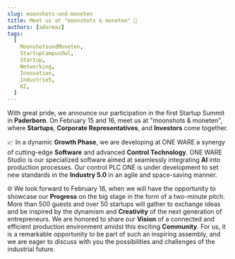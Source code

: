 ```yaml
---
slug: moonshots-und-moneten
title: Meet us at "moonshots & moneten" 🚀
authors: [adurmaz]
tags:
  [
    MoonshotsundMoneten,
    StartupCampusOwl,
    Startup,
    Networking,
    Innovation,
    Industrie5,
    KI,
  ]
---
```


With great pride, we announce our participation in the first Startup Summit in **Paderborn**. On February 15 and 16, meet us at "moonshots & moneten", where **Startups**, **Corporate Representatives**, and **Investors** come together.

📈 In a dynamic **Growth Phase**, we are developing at ONE WARE a synergy of cutting-edge **Software** and advanced **Control Technology**. ONE WARE Studio is our specialized software aimed at seamlessly integrating **AI** into production processes. Our control PLC ONE is under development to set new standards in the **Industry 5.0** in an agile and space-saving manner.

🌐 We look forward to February 16, when we will have the opportunity to showcase our **Progress** on the big stage in the form of a two-minute pitch. More than 500 guests and over 50 startups will gather to exchange ideas and be inspired by the dynamism and **Creativity** of the next generation of entrepreneurs. We are honored to share our **Vision** of a connected and efficient production environment amidst this exciting **Community**. For us, it is a remarkable opportunity to be part of such an inspiring assembly, and we are eager to discuss with you the possibilities and challenges of the industrial future.
